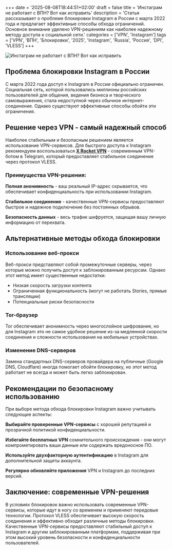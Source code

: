 +++
date = '2025-08-08T18:44:51+02:00'
draft = false
title = 'Инстаграм не работает с ВПН? Вот как исправить'
description = 'Статья рассказывает о проблеме блокировки Instagram в России с марта 2022 года и предлагает эффективные способы обхода ограничений. Основное внимание уделено VPN-решениям как наиболее надежному методу доступа к социальной сети.'
categories = ['VPN', 'Instagram']
tags = ['VPN', 'ВПН', 'Блокировки', '2025', 'Instagram', 'Russia', 'Россия', 'DPI', 'VLESS']
+++

![Инстаграм не работает с ВПН? Вот как исправить](https://ladyfly-content.fra1.cdn.digitaloceanspaces.com/6809EF6D-D311-44C7-B913-0215FFF9EC76.jpeg)

## Проблема блокировки Instagram в России

С марта 2022 года доступ к Instagram в России официально ограничен. Социальная сеть, которой пользовались миллионы российских пользователей для общения, ведения бизнеса и творческого самовыражения, стала недоступной через обычное интернет-соединение. Однако существуют эффективные способы обойти эти ограничения.

## Решение через VPN - самый надежный способ

Наиболее стабильным и безопасным решением является использование VPN-сервисов. Для быстрого доступа к Instagram рекомендуем воспользоваться **[X Rocket VPN](https://t.me/X_Rocket_VPN_bot?start=ref-b-9)** - современным VPN-ботом в Telegram, который предоставляет стабильное соединение через протокол VLESS.

### Преимущества VPN-решения:

**Полная анонимность** - ваш реальный IP-адрес скрывается, что обеспечивает конфиденциальность при использовании Instagram.

**Стабильное соединение** - качественные VPN-сервисы предоставляют быстрое и надежное подключение без постоянных обрывов.

**Безопасность данных** - весь трафик шифруется, защищая вашу личную информацию от перехвата.

## Альтернативные методы обхода блокировки

### Использование веб-прокси

Веб-прокси представляют собой промежуточные серверы, через которые можно получить доступ к заблокированным ресурсам. Однако этот метод имеет существенные недостатки:

- Низкая скорость загрузки контента
- Ограниченная функциональность (могут не работать Stories, прямые трансляции)
- Потенциальные риски безопасности

### Tor-браузер

Tor обеспечивает анонимность через многослойное шифрование, но для Instagram это не самое удобное решение из-за медленной скорости соединения и сложности использования на мобильных устройствах.

### Изменение DNS-серверов

Замена стандартных DNS-серверов провайдера на публичные (Google DNS, Cloudflare) иногда помогает обойти блокировку, но этот метод работает не всегда и может быть легко заблокирован.

## Рекомендации по безопасному использованию

При выборе метода обхода блокировки Instagram важно учитывать следующие аспекты:

**Выбирайте проверенные VPN-сервисы** с хорошей репутацией и прозрачной политикой конфиденциальности.

**Избегайте бесплатных VPN** сомнительного происхождения - они могут компрометировать ваши данные или содержать вредоносное ПО.

**Используйте двухфакторную аутентификацию** в Instagram для дополнительной защиты аккаунта.

**Регулярно обновляйте приложения** VPN и Instagram до последних версий.

## Заключение: современные VPN-решения

В условиях блокировок важно использовать современные VPN-сервисы, которые идут в ногу со временем и применяют передовые технологии. Протокол VLESS обеспечивает высокую скорость соединения и эффективно обходит различные методы блокировки. Качественные VPN-сервисы предоставляют стабильный доступ к Instagram и другим заблокированным платформам, поддерживая при этом высокий уровень безопасности и конфиденциальности пользователей.